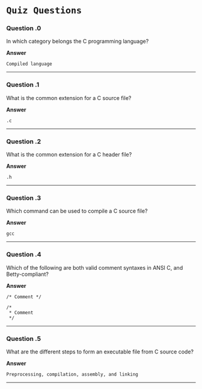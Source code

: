 `Quiz Questions`
===============

### Question \.0
In which category belongs the C programming language?

**Answer**
```
Compiled language
```
---

### Question \.1
What is the common extension for a C source file?

**Answer**
```
.c
```
---

### Question \.2
What is the common extension for a C header file?

**Answer**
```
.h
```
---

### Question \.3
Which command can be used to compile a C source file?

**Answer**
```
gcc
```
---

### Question \.4
Which of the following are both valid comment syntaxes in ANSI C, and Betty-compliant?

**Answer**
```
/* Comment */
```
```
/*
 * Comment
 */
```
---

### Question \.5
What are the different steps to form an executable file from C source code?

**Answer**
```
Preprocessing, compilation, assembly, and linking
```
---
